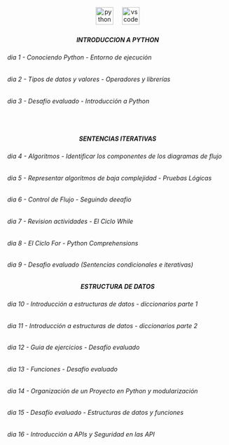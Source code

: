 <div align="center">
  <img src="https://cdn.jsdelivr.net/gh/devicons/devicon/icons/python/python-original.svg" height="40" alt="python logo"  />
  <img width="12" />
  <img src="https://cdn.jsdelivr.net/gh/devicons/devicon/icons/vscode/vscode-original.svg" height="40" alt="vscode logo"  />
</div>

###

<h5 align="center">INTRODUCCION A PYTHON</h5>

###

<h6 align="left">dia 1 - Conociendo Python - Entorno de ejecución</h6>

###

<h6 align="left">dia 2 - Tipos de datos y valores - Operadores y librerías</h6>

###

<h6 align="left">dia 3 - Desafío evaluado - Introducción a Python</h6>

###

<br clear="both">

<h5 align="center">SENTENCIAS ITERATIVAS</h5>

###

<h6 align="left">dia 4 - Algoritmos - Identificar los componentes de los diagramas de flujo</h6>

###

<h6 align="left">dia 5 - Representar algoritmos de baja complejidad - Pruebas Lógicas</h6>

###

<h6 align="left">dia 6 - Control de Flujo - Seguindo deeafio</h6>

###

<h6 align="left">dia 7 - Revision actividades - El Ciclo While</h6>

###

<h6 align="left">dia 8 - El Ciclo For - Python Comprehensions</h6>

###

<h6 align="left">dia 9 - Desafio evaluado (Sentencias condicionales e iterativas)</h6>

###

<h5 align="center">ESTRUCTURA DE DATOS</h5>

###

<h6 align="left">dia 10 - Introducción a estructuras de datos - diccionarios parte 1</h6>

###

<h6 align="left">dia 11 - Introducción a estructuras de datos - diccionarios parte 2</h6>

###

<h6 align="left">dia 12 - Guia de ejercicios - Desafio evaluado</h6>

###

<h6 align="left">dia 13 - Funciones - Desafio evaluado</h6>

###

<h6 align="left">dia 14 - Organización de un Proyecto en Python y modularización</h6>

###

<h6 align="left">dia 15 - Desafío evaluado - Estructuras de datos y funciones</h6>

###

<h6 align="left">dia 16 - Introducción a APIs y Seguridad en las API</h6>

###